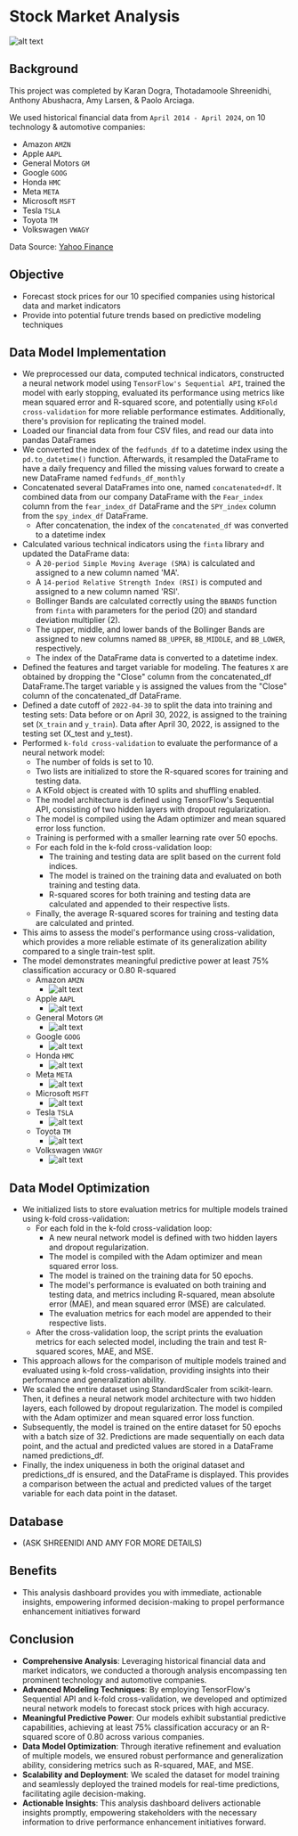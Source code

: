 # Stock Market Analysis 
![alt text](<Stock Market Image.jpeg>)

## Background
This project was completed by Karan Dogra, Thotadamoole Shreenidhi, Anthony Abushacra, Amy Larsen, & Paolo Arciaga. 

We used historical financial data from `April 2014 - April 2024`, on 10 technology & automotive companies: 
- Amazon `AMZN`
- Apple `AAPL`
- General Motors `GM`
- Google `GOOG`
- Honda `HMC`
- Meta `META`
- Microsoft `MSFT`
- Tesla `TSLA`
- Toyota `TM`
- Volkswagen `VWAGY`

Data Source: [Yahoo Finance](https://finance.yahoo.com/) 

## Objective
- Forecast stock prices for our 10 specified companies using historical data and market indicators
- Provide into potential future trends based on predictive modeling techniques

## Data Model Implementation 
- We preprocessed our data, computed technical indicators, constructed a neural network model using `TensorFlow's Sequential API`, trained the model with early stopping, evaluated its performance using metrics like mean squared error and R-squared score, and potentially using `KFold cross-validation` for more reliable performance estimates. Additionally, there's provision for replicating the trained model.
- Loaded our financial data from four CSV files, and read our data into pandas DataFrames
- We converted the index of the `fedfunds_df` to a datetime index using the `pd.to_datetime()` function. Afterwards, it resampled the DataFrame to have a daily frequency and filled the missing values forward to create a new DataFrame named `fedfunds_df_monthly`
- Concatenated several DataFrames into one, named `concatenated+df`. It combined data from our company DataFrame with the `Fear_index` column from the `fear_index_df` DataFrame and the `SPY_index` column from the `spy_index_df` DataFrame. 
    - After concatenation, the index of the `concatenated_df` was converted to a datetime index
- Calculated various technical indicators using the `finta` library and updated the DataFrame data:
    - A `20-period Simple Moving Average (SMA)` is calculated and assigned to a new column named 'MA'.
    - A `14-period Relative Strength Index (RSI)` is computed and assigned to a new column named 'RSI'.
    - Bollinger Bands are calculated correctly using the `BBANDS` function from `finta` with parameters for the period (20) and standard deviation multiplier (2).
    - The upper, middle, and lower bands of the Bollinger Bands are assigned to new columns named `BB_UPPER`, `BB_MIDDLE`, and `BB_LOWER`, respectively.
    - The index of the DataFrame data is converted to a datetime index.
- Defined the features and target variable for modeling. The features `X` are obtained by dropping the "Close" column from the concatenated_df DataFrame.The target variable `y` is assigned the values from the "Close" column of the concatenated_df DataFrame.
- Defined a date cutoff of `2022-04-30` to split the data into training and testing sets: Data before or on April 30, 2022, is assigned to the training set (`X_train` and `y_train`). Data after April 30, 2022, is assigned to the testing set (X_test and y_test).
- Performed `k-fold cross-validation` to evaluate the performance of a neural network model:
    - The number of folds is set to 10.
    - Two lists are initialized to store the R-squared scores for training and testing data.
    - A KFold object is created with 10 splits and shuffling enabled.
    - The model architecture is defined using TensorFlow's Sequential API, consisting of two hidden layers with dropout regularization.
    - The model is compiled using the Adam optimizer and mean squared error loss function.
    - Training is performed with a smaller learning rate over 50 epochs.
    - For each fold in the k-fold cross-validation loop:
        - The training and testing data are split based on the current fold indices.
        - The model is trained on the training data and evaluated on both training and testing data.
        - R-squared scores for both training and testing data are calculated and appended to their respective lists.
    - Finally, the average R-squared scores for training and testing data are calculated and printed.
- This aims to assess the model's performance using cross-validation, which provides a more reliable estimate of its generalization ability compared to a single train-test split.
- The model demonstrates meaningful predictive power at least 75% classification accuracy or 0.80 R-squared 
    - Amazon `AMZN`
        - ![alt text](<AMZN 10 Models.png>)
    - Apple `AAPL`
        - ![alt text](<AAPL 10 Models.png>)
    - General Motors `GM`
        - ![alt text](<GM 10 Models.png>)
    - Google `GOOG`
        - ![alt text](<GOOG 10 Models.png>)
    - Honda `HMC`
        - ![alt text](<HMC 10 Models.png>)
    - Meta `META`
        - ![alt text](<META 10 Models.png>)
    - Microsoft `MSFT`
        - ![alt text](<MSFT 10 Models.png>)
    - Tesla `TSLA`
        - ![alt text](<TSLA 10 Models.png>)
    - Toyota `TM`
        - ![alt text](<TM 10 Models.png>)
    - Volkswagen `VWAGY`
        - ![alt text](<VWAGY 10 Models.png>)

## Data Model Optimization
- We initialized lists to store evaluation metrics for multiple models trained using k-fold cross-validation:
    - For each fold in the k-fold cross-validation loop:
        - A new neural network model is defined with two hidden layers and dropout regularization.
        - The model is compiled with the Adam optimizer and mean squared error loss.
        - The model is trained on the training data for 50 epochs.
        - The model's performance is evaluated on both training and testing data, and metrics including R-squared, mean absolute error (MAE), and mean squared error (MSE) are calculated.
        - The evaluation metrics for each model are appended to their respective lists.
    - After the cross-validation loop, the script prints the evaluation metrics for each selected model, including the train and test R-squared scores, MAE, and MSE.
- This approach allows for the comparison of multiple models trained and evaluated using k-fold cross-validation, providing insights into their performance and generalization ability.
- We scaled the entire dataset using StandardScaler from scikit-learn. Then, it defines a neural network model architecture with two hidden layers, each followed by dropout regularization. The model is compiled with the Adam optimizer and mean squared error loss function.
- Subsequently, the model is trained on the entire dataset for 50 epochs with a batch size of 32. Predictions are made sequentially on each data point, and the actual and predicted values are stored in a DataFrame named predictions_df.
- Finally, the index uniqueness in both the original dataset and predictions_df is ensured, and the DataFrame is displayed. This provides a comparison between the actual and predicted values of the target variable for each data point in the dataset.

## Database 
- (ASK SHREENIDI AND AMY FOR MORE DETAILS)

## Benefits
- This analysis dashboard provides you with immediate, actionable insights, empowering informed decision-making to propel performance enhancement initiatives forward 

## Conclusion 
*   **Comprehensive Analysis**: Leveraging historical financial data and market indicators, we conducted a thorough analysis encompassing ten prominent technology and automotive companies.
*   **Advanced Modeling Techniques**: By employing TensorFlow's Sequential API and k-fold cross-validation, we developed and optimized neural network models to forecast stock prices with high accuracy.
*   **Meaningful Predictive Power**: Our models exhibit substantial predictive capabilities, achieving at least 75% classification accuracy or an R-squared score of 0.80 across various companies.
*   **Data Model Optimization**: Through iterative refinement and evaluation of multiple models, we ensured robust performance and generalization ability, considering metrics such as R-squared, MAE, and MSE.
*   **Scalability and Deployment**: We scaled the dataset for model training and seamlessly deployed the trained models for real-time predictions, facilitating agile decision-making.
*   **Actionable Insights**: This analysis dashboard delivers actionable insights promptly, empowering stakeholders with the necessary information to drive performance enhancement initiatives forward.

